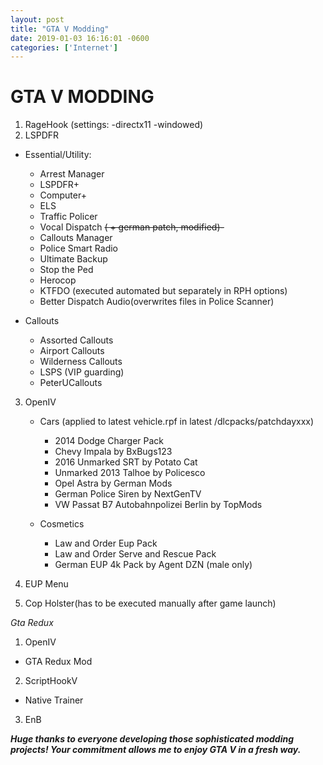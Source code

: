```yaml
---
layout: post 
title: "GTA V Modding" 
date: 2019-01-03 16:16:01 -0600 
categories: ['Internet'] 
--- 
```


# GTA V MODDING

1. RageHook (settings: -directx11 -windowed)
2. LSPDFR
  * Essential/Utility:
    * Arrest Manager
    * LSPDFR+
    * Computer+
    * ELS
    * Traffic Policer
    * Vocal Dispatch ~~( + german patch, modified)-~~
    * Callouts Manager
    * Police Smart Radio
    * Ultimate Backup
    * Stop the Ped
    * Herocop
    * KTFDO (executed automated but separately in RPH options)
    * Better Dispatch Audio(overwrites files in Police Scanner)
    
  * Callouts
    * Assorted Callouts
    * Airport Callouts
    * Wilderness Callouts
    * LSPS (VIP guarding)
    * PeterUCallouts
    
3. OpenIV 
   
   * Cars (applied to latest vehicle.rpf in latest /dlcpacks/patchdayxxx)
     * 2014 Dodge Charger Pack
     * Chevy Impala by BxBugs123
     * 2016 Unmarked SRT by Potato Cat
     * Unmarked 2013 Talhoe by Policesco
     * Opel Astra by German Mods
     * German Police Siren by NextGenTV
     * VW Passat B7 Autobahnpolizei Berlin by TopMods
   
   * Cosmetics
     * Law and Order Eup Pack
     * Law and Order Serve and Rescue Pack
     * German EUP 4k Pack by Agent DZN (male only)

4. EUP Menu

5. Cop Holster(has to be executed manually after game launch)


_Gta Redux_
 
 1. OpenIV
   * GTA Redux Mod
 2. ScriptHookV
   * Native Trainer
 3. EnB
   
 ___Huge thanks to everyone developing those sophisticated modding projects! Your commitment allows me to enjoy GTA V in a fresh way.___
